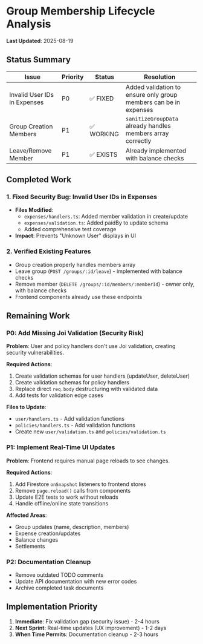 # Group Membership Lifecycle Analysis

**Last Updated**: 2025-08-19

## Status Summary

| Issue | Priority | Status | Resolution |
|-------|----------|--------|------------|
| Invalid User IDs in Expenses | P0 | ✅ FIXED | Added validation to ensure only group members can be in expenses |
| Group Creation Members | P1 | ✅ WORKING | `sanitizeGroupData` already handles members array correctly |
| Leave/Remove Member | P1 | ✅ EXISTS | Already implemented with balance checks |

## Completed Work

### 1. Fixed Security Bug: Invalid User IDs in Expenses
- **Files Modified**: 
  - `expenses/handlers.ts`: Added member validation in create/update
  - `expenses/validation.ts`: Added paidBy to update schema
  - Added comprehensive test coverage
- **Impact**: Prevents "Unknown User" displays in UI

### 2. Verified Existing Features
- Group creation properly handles members array
- Leave group (`POST /groups/:id/leave`) - implemented with balance checks
- Remove member (`DELETE /groups/:id/members/:memberId`) - owner only, with balance checks
- Frontend components already use these endpoints

## Remaining Work

### P0: Add Missing Joi Validation (Security Risk)

**Problem**: User and policy handlers don't use Joi validation, creating security vulnerabilities.

**Required Actions**:
1. Create validation schemas for user handlers (updateUser, deleteUser)
2. Create validation schemas for policy handlers
3. Replace direct `req.body` destructuring with validated data
4. Add tests for validation edge cases

**Files to Update**:
- `user/handlers.ts` - Add validation functions
- `policies/handlers.ts` - Add validation functions
- Create new `user/validation.ts` and `policies/validation.ts`

### P1: Implement Real-Time UI Updates

**Problem**: Frontend requires manual page reloads to see changes.

**Required Actions**:
1. Add Firestore `onSnapshot` listeners to frontend stores
2. Remove `page.reload()` calls from components
3. Update E2E tests to work without reloads
4. Handle offline/online state transitions

**Affected Areas**:
- Group updates (name, description, members)
- Expense creation/updates
- Balance changes
- Settlements

### P2: Documentation Cleanup

- Remove outdated TODO comments
- Update API documentation with new error codes
- Archive completed task documents

## Implementation Priority

1. **Immediate**: Fix validation gap (security issue) - 2-4 hours
2. **Next Sprint**: Real-time updates (UX improvement) - 1-2 days  
3. **When Time Permits**: Documentation cleanup - 2-3 hours